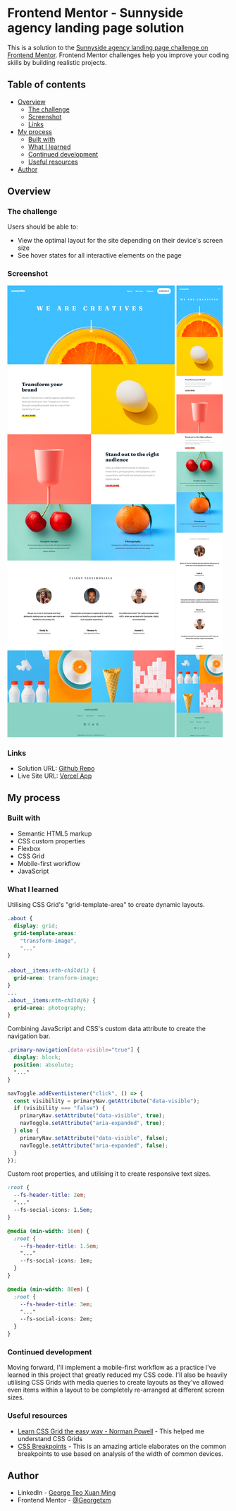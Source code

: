 # Frontend Mentor - Sunnyside agency landing page solution

This is a solution to the [Sunnyside agency landing page challenge on Frontend Mentor](https://www.frontendmentor.io/challenges/sunnyside-agency-landing-page-7yVs3B6ef). Frontend Mentor challenges help you improve your coding skills by building realistic projects.

## Table of contents

- [Overview](#overview)
  - [The challenge](#the-challenge)
  - [Screenshot](#screenshot)
  - [Links](#links)
- [My process](#my-process)
  - [Built with](#built-with)
  - [What I learned](#what-i-learned)
  - [Continued development](#continued-development)
  - [Useful resources](#useful-resources)
- [Author](#author)

## Overview

### The challenge

Users should be able to:

- View the optimal layout for the site depending on their device's screen size
- See hover states for all interactive elements on the page

### Screenshot

![Screenshot Desktop](./images/ss-desktop.png)
![Screenshot Mobile](./images/ss-mobile.png)

### Links

- Solution URL: [Github Repo](https://github.com/Georgetxm/sunnyside-agency/tree/master)
- Live Site URL: [Vercel App](https://sunnyside-agency-i3d12cbca-georgetxm.vercel.app/)

## My process

### Built with

- Semantic HTML5 markup
- CSS custom properties
- Flexbox
- CSS Grid
- Mobile-first workflow
- JavaScript


### What I learned

Utilising CSS Grid's "grid-template-area" to create dynamic layouts.

```css
.about { 
  display: grid;
  grid-template-areas:
    "transform-image",
    "..."
}

.about__items:nth-child(1) {
  grid-area: transform-image;
}
...
.about__items:nth-child(6) {
  grid-area: photography;
}

```

Combining JavaScript and CSS's custom data attribute to create the navigation bar.

```css
.primary-navigation[data-visible="true"] {
  display: block;
  position: absolute;
  "..."
}
```

```js
navToggle.addEventListener("click", () => {
  const visibility = primaryNav.getAttribute("data-visible");
  if (visibility === "false") {
    primaryNav.setAttribute("data-visible", true);
    navToggle.setAttribute("aria-expanded", true);
  } else {
    primaryNav.setAttribute("data-visible", false);
    navToggle.setAttribute("aria-expanded", false);
  }
});
```

Custom root properties, and utilising it to create responsive text sizes.

```css
:root {
  --fs-header-title: 2em;
  "..."
  --fs-social-icons: 1.5em;
}
```

```css
@media (min-width: 16em) {
  :root {
    --fs-header-title: 1.5em;
    "..."
    --fs-social-icons: 1em;
  }
}
```

```css
@media (min-width: 80em) {
  :root {
    --fs-header-title: 3em;
    "..."
    --fs-social-icons: 2em;
  }
}
```

### Continued development

Moving forward, I'll implement a mobile-first workflow as a practice I've learned in this project that greatly reduced my CSS code. I'll also be heavily utilising CSS Grids with media queries to create layouts as they've allowed even items within a layout to be completely re-arranged at different screen sizes.


### Useful resources

- [Learn CSS Grid the easy way - Norman Powell](https://www.youtube.com/watch?v=rg7Fvvl3taU) - This helped me understand CSS Grids
- [CSS Breakpoints](https://www.freecodecamp.org/news/the-100-correct-way-to-do-css-breakpoints-88d6a5ba1862/) - This is an amazing article elaborates on the common breakpoints to use based on analysis of the width of common devices.

## Author

- LinkedIn - [George Teo Xuan Ming](https://www.linkedin.com/in/georgetxm/?originalSubdomain=sg)
- Frontend Mentor - [@Georgetxm](https://www.frontendmentor.io/profile/Georgetxm)
